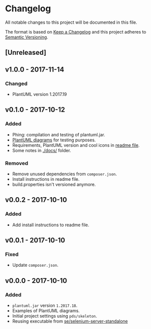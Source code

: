 Changelog
=========

All notable changes to this project will be documented in this file.

The format is based on [Keep a Changelog](http://keepachangelog.com/en/1.0.0/)
and this project adheres to [Semantic Versioning](http://semver.org/spec/v2.0.0.html).

[Unreleased]
-----------

v1.0.0 - 2017-11-14
-------------------

### Changed
- PlantUML version 1.2017.19

v0.1.0 - 2017-10-12 
-------------------

### Added
- Phing: compilation and testing of plantuml.jar. 
- [PlantUML diagrams](./resources/puml) for testing purposes.
- Requirements, PlantUML version and cool icons in [readme file](README.md).
- Some notes in [./docs/]() folder.

### Removed
- Remove unused dependencies from `composer.json`.
- Install instructions in readme file.
- build.properties isn't versioned anymore.

v0.0.2 - 2017-10-10
-------------------

### Added
- Add install instructions to readme file.


v0.0.1 - 2017-10-10
-------------------

### Fixed
- Update `composer.json`.


v0.0.0 - 2017-10-10
-------------------

### Added
- `plantuml.jar` version `1.2017.18`.
- Examples of PlantUML diagrams.
- Initial project settings using `pds/skeleton`.
- Reusing executable from [se/selenium-server-standalone](https://packagist.org/packages/se/selenium-server-standalone)
